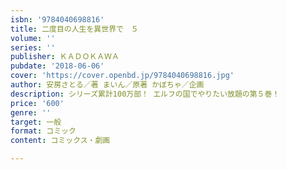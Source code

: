 ```yaml
---
isbn: '9784040698816'
title: 二度目の人生を異世界で　５
volume: ''
series: ''
publisher: ＫＡＤＯＫＡＷＡ
pubdate: '2018-06-06'
cover: 'https://cover.openbd.jp/9784040698816.jpg'
author: 安房さとる／著 まいん／原著 かぼちゃ／企画
description: シリーズ累計100万部！ エルフの国でやりたい放題の第５巻！
price: '600'
genre: ''
target: 一般
format: コミック
content: コミックス・劇画

---
```

